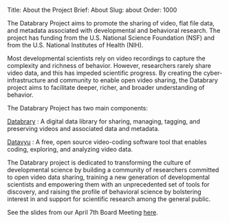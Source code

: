 Title: About the Project
Brief: About
Slug: about
Order: 1000


The Databrary Project aims to promote the sharing of video, flat file data, and metadata associated with developmental and behavioral research. The project has funding from the U.S. National Science Foundation (NSF) and from the U.S. National Institutes of Health (NIH).

Most developmental scientists rely on video recordings to capture the complexity and richness of behavior. However, researchers rarely share video data, and this has impeded scientific progress. By creating the cyber-infrastructure and community to enable open video sharing, the Databrary project aims to facilitate deeper, richer, and broader understanding of behavior.

The Databrary Project has two main components:

[Databrary](http://databrary.org)
:	A digital data library for sharing, managing, tagging, and preserving videos and associated data and metadata.

[Datavyu](http://datavyu.org)
:	A free, open source video-coding software tool that enables coding, exploring, and analyzing video data.

The Databrary project is dedicated to transforming the culture of developmental science by building a community of researchers committed to open video data sharing, training a new generation of developmental scientists and empowering them with an unprecedented set of tools for discovery, and raising the profile of behavioral science by  bolstering interest in and support for scientific research among the general public.

See the slides from our April 7th Board Meeting [here](/files/Databrary-advisory-slides-2014-04-07.pdf).
